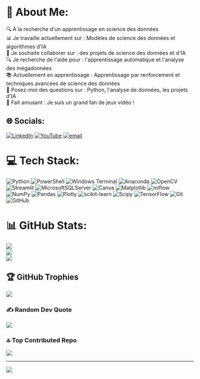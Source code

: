 # 💫 About Me:
🔍 À la recherche d'un apprentissage en science des données<br>📊 Je travaille actuellement sur : Modèles de science des données et algorithmes d'IA<br>🤝 Je souhaite collaborer sur : des projets de science des données et d'IA<br>🔍 Je recherche de l'aide pour : l'apprentissage automatique et l'analyse des mégadonnées<br>📚 Actuellement en apprentissage : Apprentissage par renforcement et techniques avancées de science des données<br>💬 Posez-moi des questions sur : Python, l'analyse de données, les projets d'IA<br>🎉 Fait amusant : Je suis un grand fan de jeux vidéo !


## 🌐 Socials:
[![LinkedIn](https://img.shields.io/badge/LinkedIn-%230077B5.svg?logo=linkedin&logoColor=white)](https://linkedin.com/in/hermon-niava-30177b2b6) [![YouTube](https://img.shields.io/badge/YouTube-%23FF0000.svg?logo=YouTube&logoColor=white)](https://youtube.com/@UCF_6yfUfx-fbrkwgYe3__9w) [![email](https://img.shields.io/badge/Email-D14836?logo=gmail&logoColor=white)](mailto:hermon.niava01@gmail.com) 

# 💻 Tech Stack:
![Python](https://img.shields.io/badge/python-3670A0?style=for-the-badge&logo=python&logoColor=ffdd54) ![PowerShell](https://img.shields.io/badge/PowerShell-%235391FE.svg?style=for-the-badge&logo=powershell&logoColor=white) ![Windows Terminal](https://img.shields.io/badge/Windows%20Terminal-%234D4D4D.svg?style=for-the-badge&logo=windows-terminal&logoColor=white) ![Anaconda](https://img.shields.io/badge/Anaconda-%2344A833.svg?style=for-the-badge&logo=anaconda&logoColor=white) ![OpenCV](https://img.shields.io/badge/opencv-%23white.svg?style=for-the-badge&logo=opencv&logoColor=white) ![Streamlit](https://img.shields.io/badge/Streamlit-%23FE4B4B.svg?style=for-the-badge&logo=streamlit&logoColor=white) ![MicrosoftSQLServer](https://img.shields.io/badge/Microsoft%20SQL%20Server-CC2927?style=for-the-badge&logo=microsoft%20sql%20server&logoColor=white) ![Canva](https://img.shields.io/badge/Canva-%2300C4CC.svg?style=for-the-badge&logo=Canva&logoColor=white) ![Matplotlib](https://img.shields.io/badge/Matplotlib-%23ffffff.svg?style=for-the-badge&logo=Matplotlib&logoColor=black) ![mlflow](https://img.shields.io/badge/mlflow-%23d9ead3.svg?style=for-the-badge&logo=numpy&logoColor=blue) ![NumPy](https://img.shields.io/badge/numpy-%23013243.svg?style=for-the-badge&logo=numpy&logoColor=white) ![Pandas](https://img.shields.io/badge/pandas-%23150458.svg?style=for-the-badge&logo=pandas&logoColor=white) ![Plotly](https://img.shields.io/badge/Plotly-%233F4F75.svg?style=for-the-badge&logo=plotly&logoColor=white) ![scikit-learn](https://img.shields.io/badge/scikit--learn-%23F7931E.svg?style=for-the-badge&logo=scikit-learn&logoColor=white) ![Scipy](https://img.shields.io/badge/SciPy-%230C55A5.svg?style=for-the-badge&logo=scipy&logoColor=%white) ![TensorFlow](https://img.shields.io/badge/TensorFlow-%23FF6F00.svg?style=for-the-badge&logo=TensorFlow&logoColor=white) ![Git](https://img.shields.io/badge/git-%23F05033.svg?style=for-the-badge&logo=git&logoColor=white) ![GitHub](https://img.shields.io/badge/github-%23121011.svg?style=for-the-badge&logo=github&logoColor=white)
# 📊 GitHub Stats:
![](https://github-readme-stats.vercel.app/api?username=hermon1905&theme=dark&hide_border=false&include_all_commits=false&count_private=false)<br/>
![](https://nirzak-streak-stats.vercel.app/?user=hermon1905&theme=dark&hide_border=false)<br/>
![](https://github-readme-stats.vercel.app/api/top-langs/?username=hermon1905&theme=dark&hide_border=false&include_all_commits=false&count_private=false&layout=compact)

## 🏆 GitHub Trophies
![](https://github-profile-trophy.vercel.app/?username=hermon1905&theme=radical&no-frame=true&no-bg=true&margin-w=4)

### ✍️ Random Dev Quote
![](https://quotes-github-readme.vercel.app/api?type=horizontal&theme=radical)

### 🔝 Top Contributed Repo
![](https://github-contributor-stats.vercel.app/api?username=hermon1905&limit=5&theme=dark&combine_all_yearly_contributions=true)

---
[![](https://visitcount.itsvg.in/api?id=hermon1905&icon=5&color=0)](https://visitcount.itsvg.in)

<!-- Proudly created with GPRM ( https://gprm.itsvg.in ) -->
